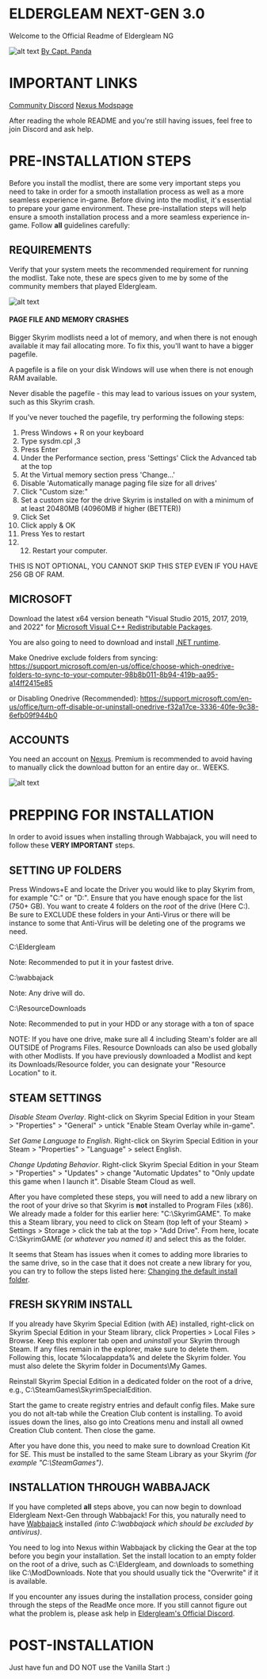 # ELDERGLEAM NEXT-GEN 3.0
Welcome to the Official Readme of Eldergleam NG

![alt text](https://i.imgur.com/f5L5Yrj.png "Eldergleam Image")
[By Capt. Panda](https://www.youtube.com/@captpanda)

# IMPORTANT LINKS

[Community Discord](https://discord.gg/5RRtjr9c) 
[Nexus Modspage](https://www.nexusmods.com/skyrimspecialedition/mods/105778)

After reading the whole README and you're still having issues, feel free to join Discord and ask help.

# PRE-INSTALLATION STEPS
Before you install the modlist, there are some very important steps you need to take in order for a smooth installation process as well as a more seamless experience in-game.
Before diving into the modlist, it's essential to prepare your game environment. These pre-installation steps will help ensure a smooth installation process and a more seamless experience in-game. Follow **all** guidelines carefully:

## REQUIREMENTS
Verify that your system meets the recommended requirement for running the modlist. Take note, these are specs given to me by some of the community members that played Eldergleam.

![alt text](https://i.imgur.com/aGZlvGy.png)

#### PAGE FILE AND MEMORY CRASHES

Bigger Skyrim modlists need a lot of memory, and when there is not enough available it may fail allocating more. To fix this, you'll want to have a bigger pagefile.

A pagefile is a file on your disk Windows will use when there is not enough RAM available.

Never disable the pagefile - this may lead to various issues on your system, such as this Skyrim crash.

If you've never touched the pagefile, try performing the following steps:
1. Press Windows + R on your keyboard
2. Type sysdm.cpl ,3
3. Press Enter
4. Under the Performance section, press 'Settings'
Click the Advanced tab at the top
5. At the Virtual memory section press 'Change...'
6. Disable 'Automatically manage paging file size for all drives'
7. Click "Custom size:"
8. Set a custom size for the drive Skyrim is installed on with a minimum of at least 20480MB (40960MB if higher (BETTER))
9. Click Set
10. Click apply & OK
11. Press Yes to restart
12. 12. Restart your computer.

THIS IS NOT OPTIONAL, YOU CANNOT SKIP THIS STEP EVEN IF YOU HAVE 256 GB OF RAM.

## MICROSOFT
Download the latest x64 version beneath "Visual Studio 2015, 2017, 2019, and 2022" for [Microsoft Visual C++ Redistributable Packages](https://learn.microsoft.com/en-us/cpp/windows/latest-supported-vc-redist?view=msvc-170).

You are also going to need to download and install [.NET runtime](https://dotnet.microsoft.com/en-us/download).

Make Onedrive exclude folders from syncing:
https://support.microsoft.com/en-us/office/choose-which-onedrive-folders-to-sync-to-your-computer-98b8b011-8b94-419b-aa95-a14ff2415e85

or Disabling Onedrive (Recommended):
https://support.microsoft.com/en-us/office/turn-off-disable-or-uninstall-onedrive-f32a17ce-3336-40fe-9c38-6efb09f944b0

## ACCOUNTS
You need an account on [Nexus](https://www.nexusmods.com). Premium is recommended to avoid having to manually click the download button for an entire day or.. WEEKS.

![alt text](https://i.imgur.com/MVvCyzb.png)

# PREPPING FOR INSTALLATION
In order to avoid issues when installing through Wabbajack, you will need to follow these **VERY IMPORTANT** steps.

## SETTING UP FOLDERS
Press Windows+E and locate the Driver you would like to play Skyrim from, for example "C:\" or "D:\". Ensure that you have enough space for the list (750+ GB). You want to create 4 folders on the *root* of the drive (Here C:\). Be sure to EXCLUDE these folders in your Anti-Virus or there will be instance to some that Anti-Virus will be deleting one of the programs we need.

C:\Eldergleam

Note: Recommended to put it in your fastest drive.

C:\wabbajack

Note: Any drive will do.

C:\ResourceDownloads

Note: Recommended to put in your HDD or any storage with a ton of space

NOTE: If you have one drive, make sure all 4 including Steam's folder are all OUTSIDE of Programs Files. Resource Downloads can also be used globally with other Modlists. If you have previously downloaded a Modlist and kept its Downloads/Resource folder, you can designate your "Resource Location" to it.

## STEAM SETTINGS
*Disable Steam Overlay*. Right-click on Skyrim Special Edition in your Steam > "Properties" > "General" > untick "Enable Steam Overlay while in-game". 

*Set Game Language to English*. Right-click on Skyrim Special Edition in your Steam > "Properties" > "Language" > select English.

*Change Updating Behavior*. Right-click Skyrim Special Edition in your Steam > "Properties" > "Updates" > change "Automatic Updates" to "Only update this game when I launch it". Disable Steam Cloud as well.

After you have completed these steps, you will need to add a new library on the root of your drive so that Skyrim is **not** installed to Program Files (x86). We already made a folder for this earlier here: "C:\SkyrimGAME". To make this a Steam library, you need to click on Steam (top left of your Steam) > Settings > Storage > click the tab at the top > "Add Drive". From here, locate C:\SkyrimGAME *(or whatever you named it)* and select this as the folder. 

It seems that Steam has issues when it comes to adding more libraries to the same drive, so in the case that it does not create a new library for you, you can try to follow the steps listed here: [Changing the default install folder](https://steamcommunity.com/discussions/forum/1/3395163747110198261/#c3395163747110912094).

## FRESH SKYRIM INSTALL
If you already have Skyrim Special Edition (with AE) installed, right-click on Skyrim Special Edition in your Steam library, click Properties > Local Files > Browse. Keep this explorer tab open and *uninstall* your Skyrim through Steam. If any files remain in the explorer, make sure to delete them. Following this, locate %localappdata% and delete the Skyrim folder. You must also delete the Skyrim folder in Documents\My Games.


Reinstall Skyrim Special Edition in a dedicated folder on the root of a drive, e.g., C:\SteamGames\SkyrimSpecialEdition.


Start the game to create registry entries and default config files. Make sure you do not alt-tab while the Creation Club content is installing. To avoid issues down the lines, also go into Creations menu and install all owned Creation Club content. Then close the game.


After you have done this, you need to make sure to download Creation Kit for SE. This must be installed to the same Steam Library as your Skyrim *(for example "C:\SteamGames")*.

## INSTALLATION THROUGH WABBAJACK
If you have completed **all** steps above, you can now begin to download Eldergleam Next-Gen through Wabbajack! For this, you naturally need to have [Wabbajack](https://www.wabbajack.org) installed *(into C:\wabbajack which should be excluded by antivirus)*.


You need to log into Nexus within Wabbajack by clicking the Gear at the top before you begin your installation. Set the install location to an empty folder on the root of a drive, such as C:\Eldergleam, and downloads to something like C:\ModDownloads. Note that you should usually tick the "Overwrite" if it is available.


If you encounter any issues during the installation process, consider going through the steps of the ReadMe once more. If you still cannot figure out what the problem is, please ask help in [Eldergleam's Official Discord](https://discord.gg/5RRtjr9c).

# POST-INSTALLATION

Just have fun and DO NOT use the Vanilla Start :) 

